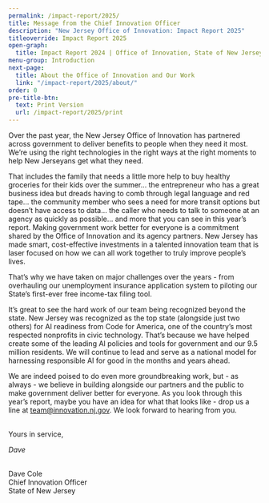 ```yaml
---
permalink: /impact-report/2025/
title: Message from the Chief Innovation Officer
description: "New Jersey Office of Innovation: Impact Report 2025"
titleoverride: Impact Report 2025
open-graph:
  title: Impact Report 2024 | Office of Innovation, State of New Jersey
menu-group: Introduction
next-page:
  title: About the Office of Innovation and Our Work
  link: "/impact-report/2025/about/"
order: 0
pre-title-btn:
  text: Print Version
  url: /impact-report/2025/print
---
```


Over the past year, the New Jersey Office of Innovation has partnered across government to deliver benefits to people when they need it most. We’re using the right technologies in the right ways at the right moments to help New Jerseyans get what they need.

That includes the family that needs a little more help to buy healthy groceries for their kids over the summer… the entrepreneur who has a great business idea but dreads having to comb through legal language and red tape… the community member who sees a need for more transit options but doesn’t have access to data… the caller who needs to talk to someone at an agency as quickly as possible… and more that you can see in this year’s report.
Making government work better for everyone is a commitment shared by the Office of Innovation and its agency partners. New Jersey has made smart, cost-effective investments in a talented innovation team that is laser focused on how we can all work together to truly improve people’s lives.

That’s why we have taken on major challenges over the years - from overhauling our unemployment insurance application system to piloting our State’s first-ever free income-tax filing tool.

It’s great to see the hard work of our team being recognized beyond the state. New Jersey was recognized as the top state (alongside just two others) for AI readiness from Code for America, one of the country’s most respected nonprofits in civic technology. That’s because we have helped create some of the leading AI policies and tools for government and our 9.5 million residents. We will continue to lead and serve as a national model for harnessing responsible AI for good in the months and years ahead.

We are indeed poised to do even more groundbreaking work, but - as always - we believe in building alongside our partners and the public to make government deliver better for everyone. As you look through this year’s report, maybe you have an idea for what that looks like - drop us a line at [team@innovation.nj.gov](mailto:team@innovation.nj.gov). We look forward to hearing from you.

<br>
Yours in service,

_Dave_

<br>
Dave Cole<br>
Chief Innovation Officer<br>
State of New Jersey
